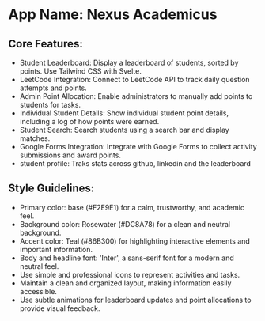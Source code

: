# **App Name**: Nexus Academicus

## Core Features:

- Student Leaderboard: Display a leaderboard of students, sorted by points. Use Tailwind CSS with Svelte.
- LeetCode Integration: Connect to LeetCode API to track daily question attempts and points.
- Admin Point Allocation: Enable administrators to manually add points to students for tasks.
- Individual Student Details: Show individual student point details, including a log of how points were earned.
- Student Search: Search students using a search bar and display matches.
- Google Forms Integration: Integrate with Google Forms to collect activity submissions and award points.
- student profile: Traks stats across github, linkedin and the leaderboard

## Style Guidelines:

- Primary color: base (#F2E9E1) for a calm, trustworthy, and academic feel.
- Background color: Rosewater (#DC8A78) for a clean and neutral background.
- Accent color: Teal (#86B300) for highlighting interactive elements and important information.
- Body and headline font: 'Inter', a sans-serif font for a modern and neutral feel.
- Use simple and professional icons to represent activities and tasks.
- Maintain a clean and organized layout, making information easily accessible.
- Use subtle animations for leaderboard updates and point allocations to provide visual feedback.